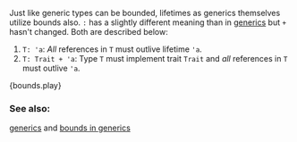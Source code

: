 Just like generic types can be bounded, lifetimes as generics themselves
utilize bounds also. `:` has a slightly different meaning than in
[generics][bounds] but `+` hasn't changed. Both are described below:

1. `T: 'a`: *All* references in `T` must outlive lifetime `'a`.
2. `T: Trait + 'a`: Type `T` must implement trait `Trait` and *all* references
in `T` must outlive `'a`.

{bounds.play}

### See also:

[generics][generics] and [bounds in generics][bounds]

[generics]: /generics.html
[bounds]: /generics/bounds.html
